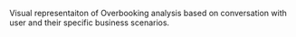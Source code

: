 Visual representaiton of Overbooking analysis based on conversation with user and their specific business scenarios.
